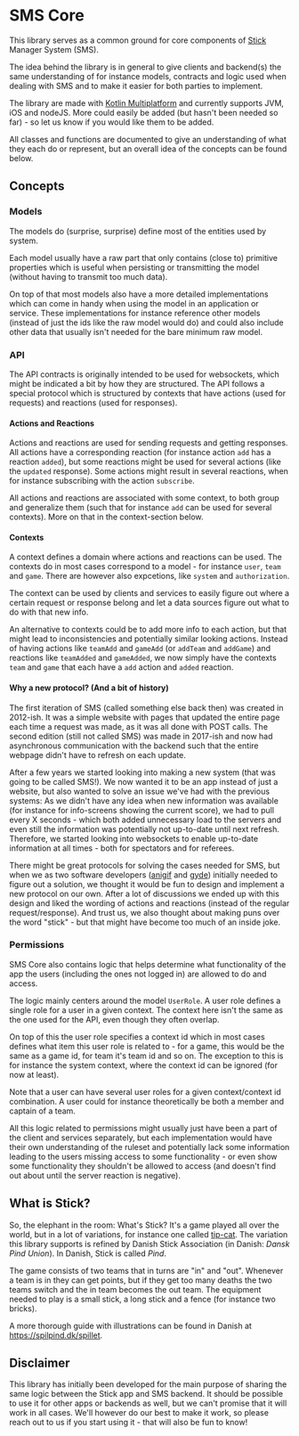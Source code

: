 # SMS Core

This library serves as a common ground for core components of [Stick](#what-is-stick) Manager System (SMS).

The idea behind the library is in general to give clients and backend(s) the same understanding of for instance models,
contracts and logic used when dealing with SMS and to make it easier for both parties to implement.

The library are made with [Kotlin Multiplatform](https://kotlinlang.org/docs/multiplatform.html) and currently supports
JVM, iOS and nodeJS. More could easily be added (but hasn't been needed so far) - so let us know if you would like them
to be added.

All classes and functions are documented to give an understanding of what they each do or represent, but an overall idea
of the concepts can be found below.

## Concepts

### Models

The models do (surprise, surprise) define most of the entities used by system.

Each model usually have a raw part that only contains (close to) primitive properties which is useful when persisting or
transmitting the model (without having to transmit too much data).

On top of that most models also have a more detailed implementations which can come in handy when using the model in an
application or service. These implementations for instance reference other models (instead of just the ids like the raw
model would do) and could also include other data that usually isn't needed for the bare minimum raw model.

### API

The API contracts is originally intended to be used for websockets, which might be indicated a bit by how they are
structured. The API follows a special protocol which is structured by contexts that have actions (used for requests) and
reactions (used for responses).

#### Actions and Reactions

Actions and reactions are used for sending requests and getting responses. All actions have a corresponding reaction
(for instance action `add` has a reaction `added`), but some reactions might be used for several actions (like the
`updated` response). Some actions might result in several reactions, when for instance subscribing with the action
`subscribe`.

All actions and reactions are associated with some context, to both group and generalize them (such that for instance
`add` can be used for several contexts). More on that in the context-section below.

#### Contexts

A context defines a domain where actions and reactions can be used. The contexts do in most cases correspond to a
model - for instance `user`, `team` and `game`. There are however also expcetions, like `system` and `authorization`.

The context can be used by clients and services to easily figure out where a certain request or response belong and let
a data sources figure out what to do with that new info.

An alternative to contexts could be to add more info to each action, but that might lead to inconsistencies and
potentially similar looking actions. Instead of having actions like `teamAdd` and `gameAdd` (or `addTeam` and `addGame`)
and reactions like `teamAdded` and `gameAdded`, we now simply have the contexts `team` and `game` that each have a `add`
action and `added` reaction.

#### Why a new protocol? (And a bit of history)

The first iteration of SMS (called something else back then) was created in 2012-ish. It was a simple website with pages
that updated the entire page each time a request was made, as it was all done with POST calls. The second edition (still
not called SMS) was made in 2017-ish and now had asynchronous communication with the backend such that the entire
webpage didn't have to refresh on each update.

After a few years we started looking into making a new system (that was going to be called SMS!). We now wanted it to be
an app instead of just a website, but also wanted to solve an issue we've had with the previous systems: As we didn't
have any idea when new information was available (for instance for info-screens showing the current score), we had to
pull every X seconds - which both added unnecessary load to the servers and even still the information was potentially
not up-to-date until next refresh. Therefore, we started looking into websockets to enable up-to-date information at all
times - both for spectators and for referees.

There might be great protocols for solving the cases needed for SMS, but when we as two software developers
([anigif](https://github.com/Anigif) and [gyde](https://github.com/gyde)) initially needed to figure out a solution, we
thought it would be fun to design and implement a new protocol on our own. After a lot of discussions we ended up with
this design and liked the wording of actions and reactions (instead of the regular request/response). And trust us, we
also thought about making puns over the word "stick" - but that might have become too much of an inside joke.

### Permissions

SMS Core also contains logic that helps determine what functionality of the app the users (including the ones not logged
in) are allowed to do and access.

The logic mainly centers around the model `UserRole`. A user role defines a single role for a user in a given context.
The context here isn't the same as the one used for the API, even though they often overlap.

On top of this the user role specifies a context id which in most cases defines what item this user role is related to -
for a game, this would be the same as a game id, for team it's team id and so on. The exception to this is for instance
the system context, where the context id can be ignored (for now at least).

Note that a user can have several user roles for a given context/context id combination. A user could for instance
theoretically be both a member and captain of a team.

All this logic related to permissions might usually just have been a part of the client and services separately, but
each implementation would have their own understanding of the ruleset and potentially lack some information leading to
the users missing access to some functionality - or even show some functionality they shouldn't be allowed to access
(and doesn't find out about until the server reaction is negative).

## What is Stick?

So, the elephant in the room: What's Stick? It's a game played all over the world, but in a lot of variations, for
instance one called [tip-cat](https://en.wikipedia.org/wiki/Tip-cat). The variation this library supports is refined by
Danish Stick Association (in Danish: _Dansk Pind Union_). In Danish, Stick is called _Pind_.

The game consists of two teams that in turns are "in" and "out". Whenever a team is in they can get points, but if they
get too many deaths the two teams switch and the in team becomes the out team. The equipment needed to play is a small
stick, a long stick and a fence (for instance two bricks).

A more thorough guide with illustrations can be found in Danish at https://spilpind.dk/spillet.

## Disclaimer

This library has initially been developed for the main purpose of sharing the same logic between the Stick app and SMS
backend. It should be possible to use it for other apps or backends as well, but we can't promise that it will work in
all cases. We'll however do our best to make it work, so please reach out to us if you start using it - that will also
be fun to know!
